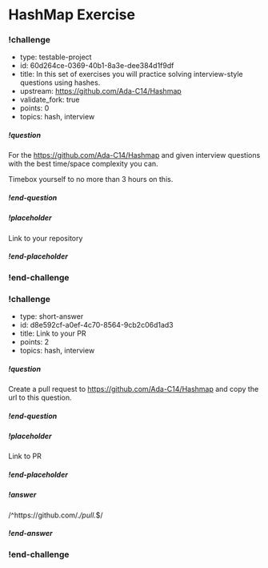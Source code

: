 # HashMap Exercise

<!-- >>>>>>>>>>>>>>>>>>>>>> BEGIN CHALLENGE >>>>>>>>>>>>>>>>>>>>>> -->
<!-- Replace everything in square brackets [] and remove brackets  -->

### !challenge

* type: testable-project
* id: 60d264ce-0369-40b1-8a3e-dee384d1f9df
* title: In this set of exercises you will practice solving interview-style questions using hashes.
* upstream: https://github.com/Ada-C14/Hashmap
* validate_fork: true
* points: 0
* topics: hash, interview

##### !question

For the https://github.com/Ada-C14/Hashmap and given interview questions with the best time/space complexity you can.  

Timebox yourself to no more than 3 hours on this.

##### !end-question

##### !placeholder

Link to your repository

##### !end-placeholder

<!-- other optional sections -->
<!-- !hint - !end-hint (markdown, users can see after a failed attempt) -->
<!-- !rubric - !end-rubric (markdown, instructors can see while scoring a checkpoint) -->
<!-- !explanation - !end-explanation (markdown, students can see after answering correctly) -->

### !end-challenge

<!-- ======================= END CHALLENGE ======================= -->

<!-- >>>>>>>>>>>>>>>>>>>>>> BEGIN CHALLENGE >>>>>>>>>>>>>>>>>>>>>> -->
<!-- Replace everything in square brackets [] and remove brackets  -->

### !challenge

* type: short-answer
* id: d8e592cf-a0ef-4c70-8564-9cb2c06d1ad3
* title: Link to your PR
* points: 2
* topics: hash, interview

##### !question

Create a pull request to https://github.com/Ada-C14/Hashmap and copy the url to this question.

##### !end-question

##### !placeholder

Link to PR

##### !end-placeholder

##### !answer

/^https:\/\/github.com\/.*\/pull.*$/

##### !end-answer

<!-- other optional sections -->
<!-- !hint - !end-hint (markdown, users can see after a failed attempt) -->
<!-- !rubric - !end-rubric (markdown, instructors can see while scoring a checkpoint) -->
<!-- !explanation - !end-explanation (markdown, students can see after answering correctly) -->

### !end-challenge

<!-- ======================= END CHALLENGE ======================= -->